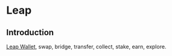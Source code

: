 # Leap


## Introduction
 [Leap Wallet](https://leapwallet.io/), swap, bridge, transfer, collect, stake, earn, explore.

